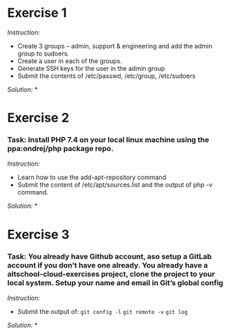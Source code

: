 # Exercise 1

*Instruction:*
* Create 3 groups – admin, support & engineering and add the admin group to sudoers. 
* Create a user in each of the groups. 
* Generate SSH keys for the user in the admin group
* Submit the contents of /etc/passwd, /etc/group, /etc/sudoers

*Solution:*
* 



# Exercise 2
### Task: Install PHP 7.4 on your local linux machine using the ppa:ondrej/php package repo.

*Instruction:*
* Learn how to use the add-apt-repository command
* Submit the content of /etc/apt/sources.list and the output of php -v command.

*Solution:*
* 



# Exercise 3

### Task: You already have Github account, aso setup a GitLab account if you don’t have one already. You already have a altschool-cloud-exercises project, clone the project to your local system. Setup your name and email in Git’s global config

*Instruction:*
* Submit the output of:
    `git config -l`
    `git remote -v`
    `git log`

*Solution:*
* 
